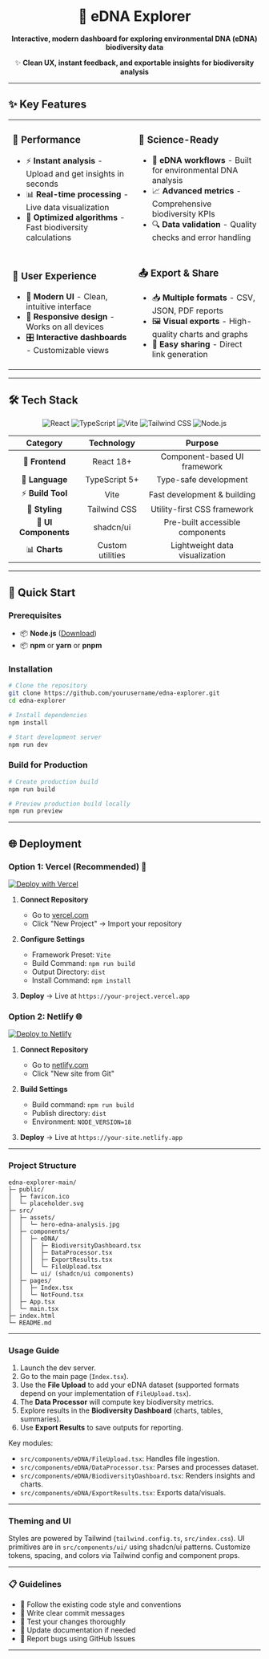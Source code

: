 

<div align="center">


# 🧬 eDNA Explorer

**Interactive, modern dashboard for exploring environmental DNA (eDNA) biodiversity data**


✨ **Clean UX, instant feedback, and exportable insights for biodiversity analysis**

</div>

---

## ✨ Key Features

<table>
<tr>
<td width="50%">

### 🚀 **Performance**
- ⚡ **Instant analysis** - Upload and get insights in seconds
- 📊 **Real-time processing** - Live data visualization
- 🎯 **Optimized algorithms** - Fast biodiversity calculations

</td>
<td width="50%">

### 🔬 **Science-Ready**
- 🧪 **eDNA workflows** - Built for environmental DNA analysis
- 📈 **Advanced metrics** - Comprehensive biodiversity KPIs
- 🔍 **Data validation** - Quality checks and error handling

</td>
</tr>
<tr>
<td width="50%">

### 🎨 **User Experience**
- 💫 **Modern UI** - Clean, intuitive interface
- 📱 **Responsive design** - Works on all devices
- 🎛️ **Interactive dashboards** - Customizable views

</td>
<td width="50%">

### 📤 **Export & Share**
- 📥 **Multiple formats** - CSV, JSON, PDF reports
- 🖼️ **Visual exports** - High-quality charts and graphs
- 🔗 **Easy sharing** - Direct link generation

</td>
</tr>
</table>

---

 

## 🛠️ Tech Stack

<div align="center">

![React](https://img.shields.io/badge/React-20232A?style=for-the-badge&logo=react&logoColor=61DAFB)
![TypeScript](https://img.shields.io/badge/TypeScript-007ACC?style=for-the-badge&logo=typescript&logoColor=white)
![Vite](https://img.shields.io/badge/Vite-646CFF?style=for-the-badge&logo=vite&logoColor=white)
![Tailwind CSS](https://img.shields.io/badge/Tailwind_CSS-38B2AC?style=for-the-badge&logo=tailwind-css&logoColor=white)
![Node.js](https://img.shields.io/badge/Node.js-43853D?style=for-the-badge&logo=node.js&logoColor=white)

</div>

<div align="center">

<table>
  <thead>
    <tr>
      <th style="text-align:center">Category</th>
      <th style="text-align:center">Technology</th>
      <th style="text-align:center">Purpose</th>
    </tr>
  </thead>
  <tbody>
    <tr>
      <td style="text-align:center">🎨 <strong>Frontend</strong></td>
      <td style="text-align:center">React 18+</td>
      <td style="text-align:center">Component-based UI framework</td>
    </tr>
    <tr>
      <td style="text-align:center">📝 <strong>Language</strong></td>
      <td style="text-align:center">TypeScript 5+</td>
      <td style="text-align:center">Type-safe development</td>
    </tr>
    <tr>
      <td style="text-align:center">⚡ <strong>Build Tool</strong></td>
      <td style="text-align:center">Vite</td>
      <td style="text-align:center">Fast development & building</td>
    </tr>
    <tr>
      <td style="text-align:center">🎨 <strong>Styling</strong></td>
      <td style="text-align:center">Tailwind CSS</td>
      <td style="text-align:center">Utility-first CSS framework</td>
    </tr>
    <tr>
      <td style="text-align:center">🧩 <strong>UI Components</strong></td>
      <td style="text-align:center">shadcn/ui</td>
      <td style="text-align:center">Pre-built accessible components</td>
    </tr>
    <tr>
      <td style="text-align:center">📊 <strong>Charts</strong></td>
      <td style="text-align:center">Custom utilities</td>
      <td style="text-align:center">Lightweight data visualization</td>
    </tr>
  </tbody>
  </table>

</div>

---

## 🚀 Quick Start

### Prerequisites

- 📦 **Node.js**  ([Download](https://nodejs.org/))
- 📦 **npm** or **yarn** or **pnpm**

### Installation

```bash
# Clone the repository
git clone https://github.com/yourusername/edna-explorer.git
cd edna-explorer

# Install dependencies
npm install

# Start development server
npm run dev
```


### Build for Production

```bash
# Create production build
npm run build

# Preview production build locally
npm run preview
```

---

## 🌐 Deployment

### Option 1: Vercel (Recommended) 🚀

[![Deploy with Vercel](https://vercel.com/button)](https://vercel.com/new/clone?repository-url=https://github.com/yourusername/edna-explorer)

1. **Connect Repository**
   - Go to [vercel.com](https://vercel.com)
   - Click "New Project" → Import your repository

2. **Configure Settings**
   - Framework Preset: `Vite`
   - Build Command: `npm run build`
   - Output Directory: `dist`
   - Install Command: `npm install`

3. **Deploy** → Live at `https://your-project.vercel.app`

### Option 2: Netlify 🌐

[![Deploy to Netlify](https://www.netlify.com/img/deploy/button.svg)](https://app.netlify.com/start/deploy?repository=https://github.com/yourusername/edna-explorer)

1. **Connect Repository**
   - Go to [netlify.com](https://netlify.com)
   - Click "New site from Git"

2. **Build Settings**
   - Build command: `npm run build`
   - Publish directory: `dist`
   - Environment: `NODE_VERSION=18`

3. **Deploy** → Live at `https://your-site.netlify.app`

---

### Project Structure

```text
edna-explorer-main/
├─ public/
│  ├─ favicon.ico
│  └─ placeholder.svg
├─ src/
│  ├─ assets/
│  │  └─ hero-edna-analysis.jpg
│  ├─ components/
│  │  ├─ eDNA/
│  │  │  ├─ BiodiversityDashboard.tsx
│  │  │  ├─ DataProcessor.tsx
│  │  │  ├─ ExportResults.tsx
│  │  │  └─ FileUpload.tsx
│  │  └─ ui/ (shadcn/ui components)
│  ├─ pages/
│  │  ├─ Index.tsx
│  │  └─ NotFound.tsx
│  ├─ App.tsx
│  └─ main.tsx
├─ index.html
└─ README.md
```

---

### Usage Guide

1) Launch the dev server.
2) Go to the main page (`Index.tsx`).
3) Use the **File Upload** to add your eDNA dataset (supported formats depend on your implementation of `FileUpload.tsx`).
4) The **Data Processor** will compute key biodiversity metrics.
5) Explore results in the **Biodiversity Dashboard** (charts, tables, summaries).
6) Use **Export Results** to save outputs for reporting.

Key modules:

- `src/components/eDNA/FileUpload.tsx`: Handles file ingestion.
- `src/components/eDNA/DataProcessor.tsx`: Parses and processes dataset.
- `src/components/eDNA/BiodiversityDashboard.tsx`: Renders insights and charts.
- `src/components/eDNA/ExportResults.tsx`: Exports data/visuals.

---

### Theming and UI

Styles are powered by Tailwind (`tailwind.config.ts`, `src/index.css`). UI primitives are in `src/components/ui/` using shadcn/ui patterns. Customize tokens, spacing, and colors via Tailwind config and component props.

---



### 📋 Guidelines

- 🎨 Follow the existing code style and conventions
- 📝 Write clear commit messages
- 🧪 Test your changes thoroughly
- 📖 Update documentation if needed
- 🐛 Report bugs using GitHub Issues

---


